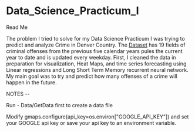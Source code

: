 # Data_Science_Practicum_I
Read Me


The problem I tried to solve for my Data Science Practicum I was trying to predict and analyze Crime in Denver Country.  The [Dataset](https://www.denvergov.org/opendata/dataset/city-and-county-of-denver-crime) has 19 fields of criminal offenses from the previous five calendar years pules the current year to date and is updated every weekday. First, I cleaned the data in preparation for visualization, Heat Maps, and time series forecasting using Linear regressions and Long Short Term Memory recurrent neural network. My main goal was to try and predict how many offenses of a crime will happen in the future.



NOTES --


Run - Data/GetData first to create a data file

Modify gmaps.configure(api_key=os.environ["GOOGLE_API_KEY"]) and set your GOOGLE api key or save your api key to an environment variable.
